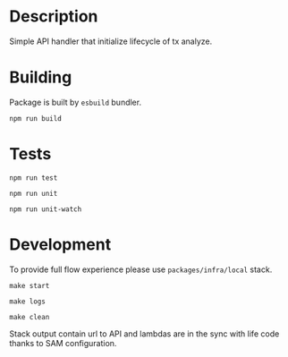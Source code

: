 # Description

Simple API handler that initialize lifecycle of tx analyze.


# Building

Package is built by `esbuild` bundler.

`npm run build`

# Tests

`npm run test`

`npm run unit`

`npm run unit-watch`

# Development

To provide full flow experience please use `packages/infra/local` stack.

`make start`

`make logs`

`make clean`

Stack output contain url to API and lambdas are in the sync with life code thanks to SAM configuration.
